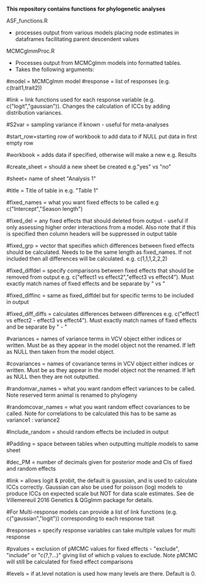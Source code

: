 **This repository contains functions for phylogenetic analyses**

ASF_functions.R 
- processes output from various models placing node estimates in dataframes facilitating parent descendent values

MCMCglmmProc.R
- Processes output from MCMCglmm models into formatted tables.
- Takes the following arguments:

#model = MCMCglmm model
#response = list of responses (e.g. c(trait1,trait2))

#link = link functions used for each response variable (e.g. c("logit","gaussian")). Changes the calculation of ICCs by adding distribution variances.

#S2var = sampling variance if known - useful for meta-analyses

#start_row=starting row of workbook to add data to if NULL put data in first empty row 

#workbook = adds data if specified, otherwise will make a new e.g. Results

#create_sheet = should a new sheet be created e.g."yes" vs "no"

#sheet= name of sheet "Analysis 1"

#title = Title of table in e.g. "Table 1"

#fixed_names = what you want fixed effects to be called e.g c("Intercept","Season length")

#fixed_del = any fixed effects that should deleted from output - useful if only assessing higher order interactions from a model. Also note that if this is specified then column headers will be suppressed in output table

#fixed_grp = vector that specifies which differences between fixed effects should be calculated. Needs to be the same length as fixed_names. If not included then all differences will be calculated. e.g. c(1,1,1,2,2,2)

#fixed_diffdel = specify comparisons between fixed effects that should be removed from output e.g. c("effect1 vs effect2","effect3 vs effect4"). Must exactly match names of fixed effects and be separate by " vs "

#fixed_diffinc = same as fixed_diffdel but for specific terms to be included in output

#fixed_diff_diffs = calculates differences between differences e.g. c("effect1 vs effect2 - effect3 vs effect4"). Must exactly match names of fixed effects and be separate by " - "

#variances = names of variance terms in VCV object either indices or written. Must be as they appear in the model object not the renamed. If left as NULL then taken from the model object.

#covariances = names of covariance terms in VCV object either indices or written. Must be as they appear in the model object not the renamed. If left as NULL then they are not outputted.

#randomvar_names = what you want random effect variances to be called. Note reserved term animal is renamed to phylogeny

#randomcovar_names = what you want random effect covariances to be called. Note for correlations to be calculated this has to be same as variance1 : variance2

#Include_random = should random effects be included in output

#Padding = space between tables when outputting multiple models to same sheet

#dec_PM = number of decimals given for posterior mode and CIs of fixed and random effects

#link = allows logit & probit, the default is gaussian, and is used to calculate ICCs correctly. Gaussian can also be used for poisson (log) models to produce ICCs on expected scale but NOT for data scale estimates. See de Villemereuil 2016 Genetics & QGglmm package for details.

#For Multi-response models can provide a list of link functions (e.g. c("gaussian","logit")) corresponding to each response trait

#responses = specify response variables can take multiple values for multi response

#pvalues = exclusion of pMCMC values for fixed effects - "exclude", "include" or "c(?,?...)" giving list of which p values to exclude. Note pMCMC will still be calculated for fixed effect comparisons

#levels = if at.level notation is used how many levels are there. Default is 0.
